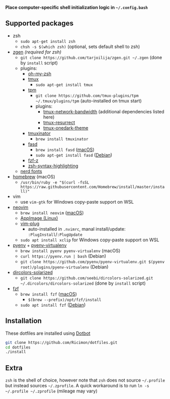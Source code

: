**Place computer-specific shell initialization logic in `~/.config.bash`**

## Supported packages
- zsh
    - `sudo apt-get install zsh`
    - `chsh -s $(which zsh)` (optional, sets default shell to zsh)
- [zgen](https://github.com/tarjoilija/zgen) *(required for zsh)*
    - `git clone https://github.com/tarjoilija/zgen.git ~/.zgen` (done by `install` script)
    - plugins:
        - [oh-my-zsh](https://github.com/ohmyzsh/ohmyzsh)
        - [tmux](https://github.com/tmux/tmux)
            - `sudo apt-get install tmux`
        - [tpm](https://github.com/tmux-plugins/tpm)
            - `git clone https://github.com/tmux-plugins/tpm ~/.tmux/plugins/tpm` (auto-installed on tmux start)
            - plugins:
                - [tmux-network-bandwidth](https://github.com/xamut/tmux-network-bandwith) (additional dependencies listed here)
                - [tmux-resurrect](https://github.com/tmux-plugins/tmux-resurrect)
                - [tmux-onedark-theme](https://github.com/odedlaz/tmux-onedark-theme)
        - [tmuxinator](https://github.com/tmuxinator/tmuxinator)
            - `brew install tmuxinator`
        - [fasd](https://github.com/clvv/fasd)
            - `brew install fasd` ([macOS](https://github.com/clvv/fasd/wiki/Installing-via-Package-Managers#mac-os-x))
            - `sudo apt-get install fasd` ([Debian](https://github.com/clvv/fasd/wiki/Installing-via-Package-Managers#debian--ubuntu))
        - [fzf-z](https://github.com/andrewferrier/fzf-z)
        - [zsh-syntax-highlighting](https://github.com/zsh-users/zsh-syntax-highlighting)
    - [nerd fonts](https://www.nerdfonts.com/font-downloads)
- [homebrew](https://brew.sh) (macOS)
    - `/usr/bin/ruby -e "$(curl -fsSL https://raw.githubusercontent.com/Homebrew/install/master/install)"`
- vim
    - use `vim-gtk` for Windows copy-paste support on WSL
- [neovim](https://github.com/neovim/neovim)
    - `brew install neovim` ([macOS](https://github.com/neovim/neovim/wiki/Installing-Neovim#macos--os-x))
    - [AppImage (Linux)](https://github.com/neovim/neovim/wiki/Installing-Neovim#appimage-universal-linux-package)
    - [vim-plug](https://github.com/junegunn/vim-plug)
        - auto-installed in `.nvimrc`, manal install/update: `:PlugInstall`/`:PlugUpdate`
    - `sudo apt install xclip` for Windows copy-paste support on WSL
- [pyenv](https://github.com/pyenv/pyenv) + [pyenv-virtualenv](https://github.com/pyenv/pyenv-virtualenv)
    - `brew install pyenv pyenv-virtualenv` (macOS)
    - `curl https://pyenv.run | bash` (Debian)
    - `git clone https://github.com/pyenv/pyenv-virtualenv.git $(pyenv root)/plugins/pyenv-virtualenv` (Debian)
- [dircolors-solarized](https://github.com/seebi/dircolors-solarized)
    - `git clone https://github.com/seebi/dircolors-solarized.git ~/.dircolors/dircolors-solarized` (done by `install` script)
- [fzf](https://github.com/junegunn/fzf)
    - `brew install fzf` ([macOS](https://github.com/junegunn/fzf#using-homebrew))
        - `$(brew --prefix)/opt/fzf/install`
    - `sudo apt install fzf` ([Debian](https://github.com/junegunn/fzf#using-linux-package-managers))

## Installation
These dotfiles are installed using [Dotbot](https://github.com/anishathalye/dotbot)
```bash
git clone https://github.com/Ricimon/dotfiles.git
cd dotfiles
./install
```

## Extra
`zsh` is the shell of choice, however note that `zsh` does not source `~/.profile` but instead sources `~/.zprofile`. A quick workaround is to run `ln -s ~/.profile ~/.zprofile` (mileage may vary)
